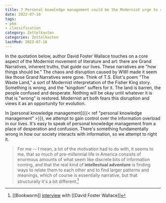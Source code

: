 ```yaml
---
title: 7 Personal knowledge management could be the Modernist urge to reinforce Grand Narratives
date: 2022-07-16
tags:
- pkm
- classification
category: Zettelkasten
categories: Zettelkasten
lastMod: 2022-07-16
---
```

In the quotation below, author David Foster Wallace touches on a core aspect of the Modernist movement of literature and art: there are Grand Narratives, inherent truths, that guide our lives. These narratives are "how things should be." The chaos and disruption caused by WWI made it seem like those Grand Narratives were gone. Think of T.S. Eliot's poem "The Waste Land," a sort of Modernist interpretation of the Fisher King story. Something is wrong, and the "kingdom" suffers for it. The land is barren, the people confused and desperate. Nothing will be okay until whatever it is that is "wrong" is restored. Modernist art both fears this disruption and views it as an opportunity for evolution.

In [personal knowledge management]({{< ref "personal knowledge management" >}}), we attempt to gain control over the information overload in our lives. It's easy to speak of personal knowledge management from a place of desperation and confusion. There's something fundamentally wrong in how our society interacts with information, so we attempt to right it.

> For me -- I mean, a lot of the motivation had to do with, it seems to me, that so much of pre-millennial life in America consists of enormous amounts of what seem like discrete bits of information coming, and that the real kind of **intellectual adventure** is finding ways to relate them to each other and to find larger patterns and meanings, which of course is essentially narrative, but that structurally it's a bit different.[^1]

[^1]: [[Bookworm]] [interview](https://web.archive.org/web/20040606041906/www.andbutso.com/~mark/bookworm96/) with [[David Foster Wallace]]
